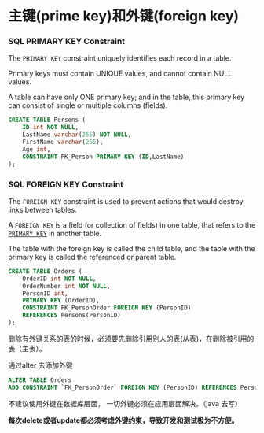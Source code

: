 # 主键\(prime key\)和外键\(foreign key\)

### SQL PRIMARY KEY Constraint

The `PRIMARY KEY` constraint uniquely identifies each record in a table.

Primary keys must contain UNIQUE values, and cannot contain NULL values.

A table can have only ONE primary key; and in the table, this primary key can consist of single or multiple columns \(fields\).

```sql
CREATE TABLE Persons (
    ID int NOT NULL,
    LastName varchar(255) NOT NULL,
    FirstName varchar(255),
    Age int,
    CONSTRAINT PK_Person PRIMARY KEY (ID,LastName)
);
```

### SQL FOREIGN KEY Constraint

The `FOREIGN KEY` constraint is used to prevent actions that would destroy links between tables.

A `FOREIGN KEY` is a field \(or collection of fields\) in one table, that refers to the [`PRIMARY KEY`](https://www.w3schools.com/sql/sql_primarykey.asp) in another table.

The table with the foreign key is called the child table, and the table with the primary key is called the referenced or parent table.

```sql
CREATE TABLE Orders (
    OrderID int NOT NULL,
    OrderNumber int NOT NULL,
    PersonID int,
    PRIMARY KEY (OrderID),
    CONSTRAINT FK_PersonOrder FOREIGN KEY (PersonID)
    REFERENCES Persons(PersonID)
);
```

删除有外键关系的表的时候，必须要先删除引用别人的表\(从表\)，在删除被引用的表（主表）。

通过alter 去添加外键

```sql
ALTER TABLE Orders 
ADD CONSTRAINT `FK_PersonOrder` FOREIGN KEY (PersonID) REFERENCES Persons(PersonID);
```

不建议使用外键在数据库层面， 一切外键必须在应用层面解决。（java 去写）

**每次delete或者update都必须考虑外键约束，导致开发和测试极为不方便。**

